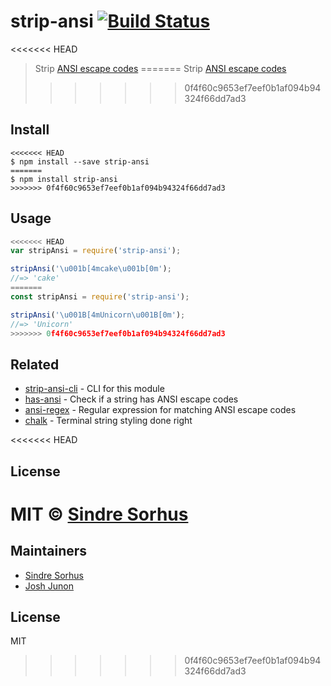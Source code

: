 # strip-ansi [![Build Status](https://travis-ci.org/chalk/strip-ansi.svg?branch=master)](https://travis-ci.org/chalk/strip-ansi)

<<<<<<< HEAD
> Strip [ANSI escape codes](http://en.wikipedia.org/wiki/ANSI_escape_code)
=======
> Strip [ANSI escape codes](https://en.wikipedia.org/wiki/ANSI_escape_code)
>>>>>>> 0f4f60c9653ef7eef0b1af094b94324f66dd7ad3


## Install

```
<<<<<<< HEAD
$ npm install --save strip-ansi
=======
$ npm install strip-ansi
>>>>>>> 0f4f60c9653ef7eef0b1af094b94324f66dd7ad3
```


## Usage

```js
<<<<<<< HEAD
var stripAnsi = require('strip-ansi');

stripAnsi('\u001b[4mcake\u001b[0m');
//=> 'cake'
=======
const stripAnsi = require('strip-ansi');

stripAnsi('\u001B[4mUnicorn\u001B[0m');
//=> 'Unicorn'
>>>>>>> 0f4f60c9653ef7eef0b1af094b94324f66dd7ad3
```


## Related

- [strip-ansi-cli](https://github.com/chalk/strip-ansi-cli) - CLI for this module
- [has-ansi](https://github.com/chalk/has-ansi) - Check if a string has ANSI escape codes
- [ansi-regex](https://github.com/chalk/ansi-regex) - Regular expression for matching ANSI escape codes
- [chalk](https://github.com/chalk/chalk) - Terminal string styling done right


<<<<<<< HEAD
## License

MIT © [Sindre Sorhus](http://sindresorhus.com)
=======
## Maintainers

- [Sindre Sorhus](https://github.com/sindresorhus)
- [Josh Junon](https://github.com/qix-)


## License

MIT
>>>>>>> 0f4f60c9653ef7eef0b1af094b94324f66dd7ad3
